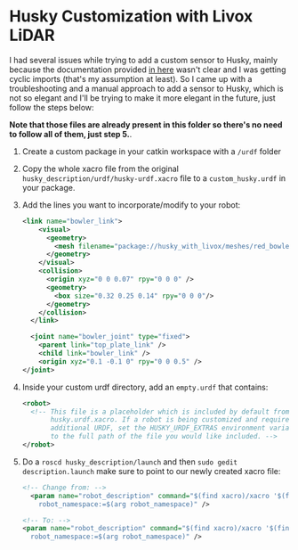 # Husky Customization with Livox LiDAR

I had several issues while trying to add a custom sensor to Husky, mainly because the documentation provided [in here](https://www.clearpathrobotics.com/assets/guides/kinetic/husky/CustomizeHuskyConfig.html) wasn't clear and I was getting cyclic imports (that's my assumption at least).
So I came up with a troubleshooting and a manual approach to add a sensor to Husky, which is not so elegant and I'll be trying to make it more elegant in the future, just follow the steps below:

**Note that those files are already present in this folder so there's no need to follow all of them, just step 5.**.

1. Create a custom package in your catkin workspace with a `/urdf` folder
2. Copy the whole xacro file from the original `husky_description/urdf/husky-urdf.xacro` file to a `custom_husky.urdf` in your package.
3. Add the lines you want to incorporate/modify to your robot:
    
    ```xml
    <link name="bowler_link">
        <visual>
          <geometry>
            <mesh filename="package://husky_with_livox/meshes/red_bowler.dae" />
          </geometry>
        </visual>
        <collision>
          <origin xyz="0 0 0.07" rpy="0 0 0" />
          <geometry>
            <box size="0.32 0.25 0.14" rpy="0 0 0"/>
          </geometry>
        </collision>
      </link>
    
      <joint name="bowler_joint" type="fixed">
        <parent link="top_plate_link" />
        <child link="bowler_link" />
        <origin xyz="0.1 -0.1 0" rpy="0 0 0.5" />
    </joint>
    ```
    
4. Inside your custom urdf directory, add an `empty.urdf` that contains:
    
    ```xml
    <robot>
      <!-- This file is a placeholder which is included by default from
           husky.urdf.xacro. If a robot is being customized and requires
           additional URDF, set the HUSKY_URDF_EXTRAS environment variable
           to the full path of the file you would like included. -->
    </robot>
    ```
    
5. Do a `roscd husky_description/launch` and then `sudo gedit description.launch` make sure to point to our newly created xacro file:
    
    ```xml
    <!-- Change from: -->
      <param name="robot_description" command="$(find xacro)/xacro '$(find husky_description)/urdf/husky.urdf.xacro'
        robot_namespace:=$(arg robot_namespace)" />
    
    <!-- To: -->
    <param name="robot_description" command="$(find xacro)/xacro '$(find husky_with_livox)/urdf/custom_description.urdf.xacro'
      robot_namespace:=$(arg robot_namespace)" />
    ```